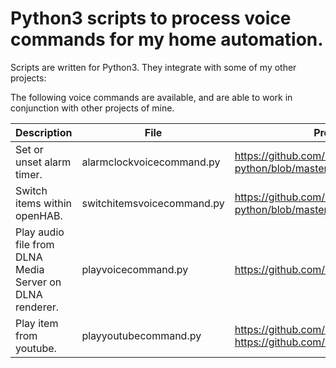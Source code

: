 # Python3 scripts to process voice commands for my home automation.

Scripts are written for Python3.
They integrate with some of my other projects:

The following voice commands are available, and are able to work in conjunction with other projects of mine.

| Description | File | Project/Subproject |
| ----------- | ---- | ------------------ |
|Set or unset alarm timer.|alarmclockvoicecommand.py|https://github.com/derHeinz/raspberrypi-python/blob/master/radioalarmclockIntegration.py|
|Switch items within openHAB.|switchitemsvoicecommand.py|https://github.com/derHeinz/raspberrypi-python/blob/master/postopenhab.py|
|Play audio file from DLNA Media Server on DLNA renderer.|playvoicecommand.py|https://github.com/derHeinz/dlna|
|Play item from youtube.|playyoutubecommand.py|https://github.com/derHeinz/dlna, https://github.com/derHeinz/youtube_audio_provider|
